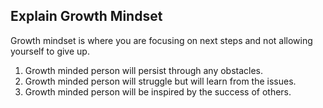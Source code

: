 ## Explain Growth Mindset
  Growth mindset is where you are focusing on next steps and not allowing yourself to give up.
  
  1. Growth minded person will persist through any obstacles.
  2. Growth minded person will struggle but will learn from the issues.
  3. Growth minded person will be inspired by the success of others.
  
  

